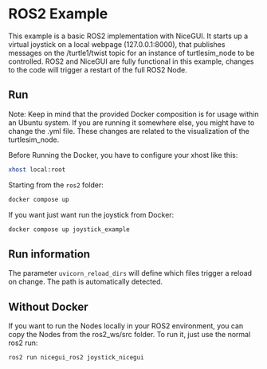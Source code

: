 # ROS2 Example

This example is a basic ROS2 implementation with NiceGUI.
It starts up a virtual joystick on a local webpage (127.0.0.1:8000),
that publishes messages on the /turtle1/twist topic for an instance of turtlesim_node to be controlled.
ROS2 and NiceGUI are fully functional in this example, changes to the code will trigger a restart of the full ROS2 Node.

## Run

Note: Keep in mind that the provided Docker composition is for usage within an Ubuntu system.
If you are running it somewhere else, you might have to change the .yml file.
These changes are related to the visualization of the turtlesim_node.

Before Running the Docker, you have to configure your xhost like this:

```bash
xhost local:root
```

Starting from the `ros2` folder:

```bash
docker compose up
```

If you want just want run the joystick from Docker:

```bash
docker compose up joystick_example
```

## Run information

The parameter `uvicorn_reload_dirs` will define which files trigger a reload on change.
The path is automatically detected.

## Without Docker

If you want to run the Nodes locally in your ROS2 environment, you can copy the Nodes from the ros2_ws/src folder.
To run it, just use the normal ros2 run:

```bash
ros2 run nicegui_ros2 joystick_nicegui
```
